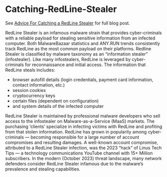 # Catching-RedLine-Stealer

See [Advice For Catching a RedLine Stealer](https://medium.com/@the_abjuri5t/advice-for-catching-a-redline-stealer-dca126867193) for full blog post.

RedLine Stealer is an infamous malware strain that provides cyber-criminals with a reliable payload for stealing sensitive information from an infected computer. Both MalwareBazaar statistics and ANY.RUN trends consistently track RedLine as the most common payload on their platforms. Redline Stealer is classified by malware taxonomy as an “information stealer” (infostealer). Like many infostealers, RedLine is leveraged by cyber-criminals for reconnaissance and initial access. The information that RedLine steals includes:

 - browser autofill details (login credentials, payment card information, contact information, etc.)
 - session cookies
 - cryptocurrency keys
 - certain files (dependent on configuration)
 - and system details of the infected computer

RedLine Stealer is maintained by professional malware developers who sell access to the infostealer on Malware-as-a-Service (MaaS) markets. The purchasing ‘clients’ specialize in infecting victims with RedLine and profiting from that stolen information. RedLine has grown in popularity among cyber-criminals — becoming responsible for a large number of account compromises and resulting damages. A well-known account compromise, attributed to a RedLine Stealer infection, was the 2023 “hack” of Linus Tech Tips — a technology communications YouTube channel with 15+ Million subscribers. In the modern (October 2023) threat landscape, many network defenders consider RedLine Stealer infamous due to the malware’s prevalence and stealing capabilities.
